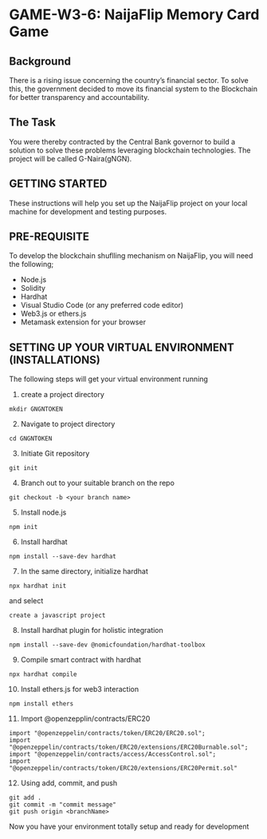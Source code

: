 # GAME-W3-6: NaijaFlip Memory Card Game

##  Background
There is a rising issue concerning the country’s financial sector. To solve this, the government decided to move its financial system to the Blockchain for better transparency and accountability.

##  The Task

You were thereby contracted by the Central Bank governor to build a solution to solve these problems leveraging blockchain technologies. The project will be called G-Naira(gNGN).


## GETTING STARTED

These instructions will help you set up the NaijaFlip project on your local machine for development and testing purposes.

## PRE-REQUISITE

To develop the blockchain shuflling mechanism on NaijaFlip, you will need the following;

+ Node.js
+ Solidity
+ Hardhat
+ Visual Studio Code (or any preferred code editor)
+ Web3.js or ethers.js
+ Metamask extension for your browser

## SETTING UP YOUR VIRTUAL ENVIRONMENT (INSTALLATIONS)

The following steps will get your virtual environment running

1. create a project directory

```
mkdir GNGNTOKEN
```

2. Navigate to project directory

```
cd GNGNTOKEN
```

3. Initiate Git repository

```
git init
```

4. Branch out to your suitable branch on the repo

```
git checkout -b <your branch name>
```

5. Install node.js

```
npm init
```

6. Install hardhat

```
npm install --save-dev hardhat
```

7. In the same directory, initialize hardhat

```
npx hardhat init
```

and select

```
create a javascript project
```

8. Install hardhat plugin for holistic integration

```
npm install --save-dev @nomicfoundation/hardhat-toolbox
```

9. Compile smart contract with hardhat

```
npx hardhat compile
```

10. Install ethers.js for web3 interaction

```
npm install ethers
```

11. Import @openzepplin/contracts/ERC20

```
import "@openzeppelin/contracts/token/ERC20/ERC20.sol";
import "@openzeppelin/contracts/token/ERC20/extensions/ERC20Burnable.sol";
import "@openzeppelin/contracts/access/AccessControl.sol";
import "@openzeppelin/contracts/token/ERC20/extensions/ERC20Permit.sol"
```

12. Using add, commit, and push
```
git add .
git commit -m "commit message"
git push origin <branchName>
```

Now you have your environment totally setup and ready for development
